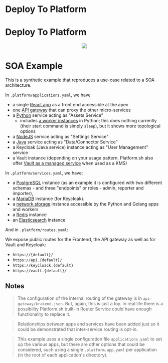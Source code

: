 # Deploy To Platform
# Deploy To Platform

<p align="center"><a href="https://console.platform.sh/projects/create-project/?template=https://github.com/vincenzo/soa-demo-template/blob/main/template-definition.yaml&utm_campaign=deploy_on_platform?utm_medium=button&utm_source=affiliate_links&utm_content=https://github.com/vincenzo/soa-demo-template/blob/main/template-definition.yaml" target="_blank" title="Deploy with Platform.sh"><img src="https://platform.sh/images/deploy/deploy-button-lg-blue.svg"></a></p>

# SOA Example

This is a synthetic example that reproduces a use-case related to a SOA architecture.

In `.platform/applications.yaml`, we have

* a single [React app](https://docs.platform.sh/development/templates.html#nodejs) as a front end accessible at the apex
* one [API gateway](https://www.krakend.io/) that can proxy the other micro-services
* a [Python](https://docs.platform.sh/languages/python.html) service acting as "Assets Service"
    * includes [a worker instances](https://docs.platform.sh/configuration/app/workers.html) in Python; this does nothing currently (their start command is simply `sleep`), but it
      shows more topological options
* a [NodeJS](https://docs.platform.sh/languages/nodejs.html) service acting as "Settings Service"
* a [Java](https://docs.platform.sh/languages/java.html) service acting as "Data/Connector Service"
* a Keycloak (Java service) instance acting as "User Management" service
* a Vault instance (depending on your usage pattern, Platform.sh also offer [Vault as a managed service](https://docs.platform.sh/configuration/services/vault.html) when used as a
  KMS)

In `.platform/services.yaml`, we have:

- a [PostgreSQL](https://docs.platform.sh/configuration/services/postgresql.html) instance (as an example it is configured with two different schemas - and three "endpoints" or roles -
  admin, reporter and importer),
- a [MariaDB](https://docs.platform.sh/configuration/services/mysql.html) instance (for Keycloak).
- a [network storage](https://docs.platform.sh/configuration/services/network-storage.html) instance accessible by the Python and Golang apps and workers
- a [Redis](https://docs.platform.sh/configuration/services/redis.html) instance
- an [Elasticsearch](https://docs.platform.sh/configuration/services/elasticsearch.html) instance

And in `.platform/routes.yaml`:

We expose public routes for the Frontend, the API gateway as well as for Vault and Keycloak:

- `https://{default}/`
- `https://api.{default}/`
- `https://keycloack.{default}`
- `https://vault.{default}/`

## Notes

> The configuration of the internal routing of the gateway is in `api-gateway/krakend.json`. But, again, this is just a toy. In real life there is a possibility Platform.sh built-in Router Service could have enough functionality to replace it.

> Relationships between apps and services have been added just so it could be demonstrated that inter-service routing is opt-in.

> This example uses a single configuration file `applications.yaml` to set up the various apps, but there are other options that could be considered, such using a single `.platform.app.yaml` per application (in the root of each application's directory).

